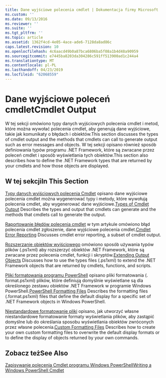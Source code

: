 ```yaml
---
title: Dane wyjściowe polecenia cmdlet | Dokumentacja firmy Microsoft
ms.custom: ''
ms.date: 09/13/2016
ms.reviewer: ''
ms.suite: ''
ms.tgt_pltfrm: ''
ms.topic: article
ms.assetid: 1362f4cd-4e05-4ace-ade6-7128da8ad86c
caps.latest.revision: 10
ms.openlocfilehash: 4c6aacd49b0a87bca6806ba5f08a1b4d48a90959
ms.sourcegitcommit: e7445ba8203da304286c591ff513900ad1c244a4
ms.translationtype: MT
ms.contentlocale: pl-PL
ms.lasthandoff: 04/23/2019
ms.locfileid: "62068559"
---
```

# <a name="cmdlet-output"></a><span data-ttu-id="41f24-102">Dane wyjściowe poleceń cmdlet</span><span class="sxs-lookup"><span data-stu-id="41f24-102">Cmdlet Output</span></span>

<span data-ttu-id="41f24-103">W tej sekcji omówiono typy danych wyjściowych polecenia cmdlet i metod, które można wywołać polecenia cmdlet, aby generują dane wyjściowe, takie jak komunikaty o błędach i obiektów.</span><span class="sxs-lookup"><span data-stu-id="41f24-103">This section discusses the types of cmdlet output and the methods that cmdlets can call to generate output such as error messages and objects.</span></span> <span data-ttu-id="41f24-104">W tej sekcji opisano również sposób definiowania typów programu .NET Framework, które są zwracane przez poleceń cmdlet i sposób wyświetlania tych obiektów.</span><span class="sxs-lookup"><span data-stu-id="41f24-104">This section also describes how to define the .NET Framework types that are returned by your cmdlets and how those objects are displayed.</span></span>

## <a name="in-this-section"></a><span data-ttu-id="41f24-105">W tej sekcji</span><span class="sxs-lookup"><span data-stu-id="41f24-105">In This Section</span></span>

<span data-ttu-id="41f24-106">[Typy danych wyjściowych polecenia Cmdlet](./types-of-cmdlet-output.md) opisano dane wyjściowe polecenia cmdlet można wygenerować typy i metody, które wywołują polecenia cmdlet, aby wygenerować dane wyjściowe.</span><span class="sxs-lookup"><span data-stu-id="41f24-106">[Types of Cmdlet Output](./types-of-cmdlet-output.md) Describes the types and output that cmdlets can generate and the methods that cmdlets call to generate the output.</span></span>

<span data-ttu-id="41f24-107">[Raportowanie błędów polecenia cmdlet](./cmdlet-error-reporting.md) w tym artykule omówiono błąd polecenia cmdlet zgłoszenie, dane wyjściowe polecenia cmdlet.</span><span class="sxs-lookup"><span data-stu-id="41f24-107">[Cmdlet Error Reporting](./cmdlet-error-reporting.md) Discusses cmdlet error reporting, a subset of cmdlet output.</span></span>

<span data-ttu-id="41f24-108">[Rozszerzanie obiektów wyjściowego](./extending-output-objects.md) omówiono sposób używania typów plików (.ps1xml) aby rozszerzyć obiektów .NET Framework, które są zwracane przez polecenia cmdlet, funkcji i skryptów.</span><span class="sxs-lookup"><span data-stu-id="41f24-108">[Extending Output Objects](./extending-output-objects.md) Discusses how to use the types files (.ps1xml) to extend the .NET Framework objects that are returned by cmdlets, functions, and scripts.</span></span>

<span data-ttu-id="41f24-109">[Pliki formatowania programu PowerShell](../format/powershell-formatting-files.md) opisano pliki formatowania (. format.ps1xml) plików, które definiują domyślnie wyświetlane są dla określonego zestawu obiektów .NET Framework w programie Windows PowerShell.</span><span class="sxs-lookup"><span data-stu-id="41f24-109">[PowerShell Formatting Files](../format/powershell-formatting-files.md) Describes the formatting files (.format.ps1xml) files that define the default display for a specific set of .NET Framework objects in Windows PowerShell.</span></span>

<span data-ttu-id="41f24-110">[Niestandardowe formatowanie pliki](./custom-formatting-files.md) opisano, jak utworzyć własne niestandardowe formatowanie formaty wyświetlania plików, aby zastąpić domyślne lub do określania sposobu wyświetlania obiektów zwróconych przez własne polecenia.</span><span class="sxs-lookup"><span data-stu-id="41f24-110">[Custom Formatting Files](./custom-formatting-files.md) Describes how to create your own custom formatting files to overwrite the default display formats or to define the display of objects returned by your own commands.</span></span>

## <a name="see-also"></a><span data-ttu-id="41f24-111">Zobacz też</span><span class="sxs-lookup"><span data-stu-id="41f24-111">See Also</span></span>

[<span data-ttu-id="41f24-112">Zapisywanie polecenia Cmdlet programu Windows PowerShell</span><span class="sxs-lookup"><span data-stu-id="41f24-112">Writing a Windows PowerShell Cmdlet</span></span>](./writing-a-windows-powershell-cmdlet.md)
